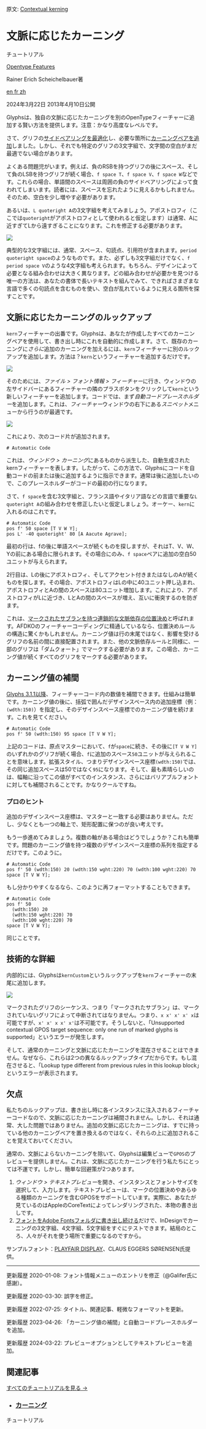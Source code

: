 原文: [Contextual kerning](https://glyphsapp.com/learn/contextual-kerning)
# 文脈に応じたカーニング

チュートリアル

[ Opentype Features ](https://glyphsapp.com/learn?q=opentype+features)

Rainer Erich Scheichelbauer著

[ en ](https://glyphsapp.com/learn/contextual-kerning) [ fr ](https://glyphsapp.com/fr/learn/contextual-kerning) [ zh ](https://glyphsapp.com/zh/learn/contextual-kerning)

2024年3月22日 2013年4月10日公開

Glyphsは、独自の文脈に応じたカーニングを別のOpenTypeフィーチャーに追加する賢い方法を提供します。注意：かなり高度なレベルです。

さて、グリフの[サイドベアリングを最適化](spacing.md)し、必要な箇所に[カーニングペアを追加](kerning.md)しました。しかし、それでも特定のグリフの3文字組で、文字間の空白がまだ最適でない場合があります。

よくある問題児がいます。例えば、負のRSBを持つグリフの後にスペース、そして負のLSBを持つグリフが続く場合、`f space T`、`f space V`、`f space W`などです。これらの場合、単語間のスペースは周囲の負のサイドベアリングによって食われてしまいます。読者には、スペースを忘れたように見えるかもしれません。そのため、空白を少し増やす必要があります。

あるいは、`L quoteright A`の3文字組を考えてみましょう。アポストロフィ（ここでは`quoteright`がアポストロフィとして使われると仮定します）は通常、Aに近すぎてLから遠すぎることになります。これを修正する必要があります。

![](images/contextkern-1.gif)

典型的な3文字組には、通常、スペース、句読点、引用符が含まれます。`period quoteright space`のようなものです。また、必ずしも3文字組だけでなく、`f period space V`のような4文字組も考えられます。もちろん、デザインによって必要となる組み合わせは大きく異なります。どの組み合わせが必要かを見つける唯一の方法は、あなたの書体で長いテキストを組んでみて、できればさまざまな言語で多くの句読点を含むものを使い、空白が乱れているように見える箇所を探すことです。

## 文脈に応じたカーニングのルックアップ

`kern`フィーチャーの出番です。Glyphsは、あなたが作成したすべてのカーニングペアを使用して、書き出し時にこれを自動的に作成します。さて、既存のカーニングに*さらに*追加のカーニングを加えるには、`kern`フィーチャーに別のルックアップを追加します。方法は？`kern`というフィーチャーを追加するだけです。

![](images/adding-kern-feature.png)

そのためには、*ファイル > フォント情報 > フィーチャー*に行き、ウィンドウの左サイドバーにあるフィーチャーの隣のプラスボタンをクリックして`kern`という新しいフィーチャーを追加します。コードでは、まず*自動コードプレースホルダー*を追加します。これは、*フィーチャー*ウィンドウの右下にある*スニペット*メニューから行うのが最適です。

![](images/automatic-code-placeholder.png)

これにより、次のコード片が追加されます。

    # Automatic Code

これは、*ウィンドウ > カーニング*にあるものから派生した、自動生成されたkernフィーチャーを表します。したがって、この方法で、Glyphsにコードを自動コードの前または後に追加するように指示できます。通常は後に追加したいので、このプレースホルダーがコードの最初の行になります。

さて、`f space`を含む3文字組と、フランス語やイタリア語などの言語で重要な`L quoteright A`の組み合わせを修正したいと仮定しましょう。オーケー、`kern`に入れるのはこれです。

    # Automatic Code
    pos f' 50 space [T V W Y];
    pos L' -40 quoteright' 80 [A Aacute Agrave];

最初の行は、fの後に単語スペースが続くものを探しますが、それはT、V、W、Yの前にある場合に限られます。その場合にのみ、`f space`ペアに追加の空白50ユニットが与えられます。

2行目は、Lの後にアポストロフィ、そしてアクセント付きまたはなしのAが続くものを探します。その場合、アポストロフィはLの中に40ユニット押し込まれ、アポストロフィとAの間のスペースは80ユニット増加します。これにより、アポストロフィがLに近づき、LとAの間のスペースが増え、互いに衝突するのを防ぎます。

これは、[マークされたサブランを持つ連鎖的な文脈依存の位置決め](http://www.adobe.com/devnet/opentype/afdko/topic_feature_file_syntax.html#6.h)と呼ばれます。AFDKOのフィーチャーコーディングに精通しているなら、位置決めルールの構造に驚くかもしれません。カーニング値は行の末尾ではなく、影響を受けるグリフの名前の間に直接配置されます。また、他の文脈依存ルールと同様に、一部のグリフは「ダムクォート」でマークする必要があります。この場合、カーニング値が続くすべてのグリフをマークする必要があります。

## カーニング値の補間

[Glyphs 3.1.1以降](https://glyphsapp.com/news/glyphs-3-1-1-released)、フィーチャーコード内の数値を補間できます。仕組みは簡単です。カーニング値の後に、括弧で囲んだデザインスペース内の追加座標（例：`(wdth:150)`）を指定し、そのデザインスペース座標でのカーニング値を続けます。これを見てください。

    # Automatic Code
    pos f' 50 (wdth:150) 95 space [T V W Y];

上記のコードは、原点マスターにおいて、`f`が`space`に続き、その後に`[T V W Y]`のいずれかのグリフが続く場合、`f`に追加のスペース`50`ユニットが与えられることを意味します。拡張スタイル、つまりデザインスペース座標`(wdth:150)`では、その同じ追加スペースは50ではなく`95`になります。そして、最も素晴らしいのは、幅軸に沿ってこの値がすべてのインスタンス、さらにはバリアブルフォントに対しても補間されることです。かなりクールですね。

### プロのヒント

追加のデザインスペース座標は、マスターと一致する必要はありません。ただし、少なくとも一つの軸上で、矩形配置に保つのが良い考えです。

もう一歩進めてみましょう。複数の軸がある場合はどうでしょうか？これも簡単です。問題のカーニング値を持つ複数のデザインスペース座標の系列を指定するだけです。このように。

    # Automatic Code
    pos f' 50 (wdth:150) 20 (wdth:150 wght:220) 70 (wdth:100 wght:220) 70 space [T V W Y];

もし分かりやすくなるなら、このように再フォーマットすることもできます。

    # Automatic Code
    pos f' 50
      (wdth:150) 20
      (wdth:150 wght:220) 70
      (wdth:100 wght:220) 70
    space [T V W Y];

同じことです。

## 技術的な詳細

内部的には、Glyphsは`kernCustom`というルックアップを`kern`フィーチャーの末尾に追加します。

![](images/contextkern-3.PNG)

マークされたグリフのシーケンス、つまり「マークされたサブラン」は、マークされていないグリフによって中断されてはなりません。つまり、`x x' x' x' x`は可能ですが、`x' x' x x' x'`は不可能です。そうしないと、「Unsupported contextual GPOS target sequence: only one run of marked glyphs is supported」というエラーが発生します。

そして、通常のカーニングと文脈に応じたカーニングを混在させることはできません。なぜなら、これらは2つの異なるルックアップタイプだからです。もし混在させると、「Lookup type different from previous rules in this lookup block」というエラーが表示されます。

## 欠点

私たちのルックアップは、書き出し時に各インスタンスに注入されるフィーチャーコードなので、文脈に応じたカーニングは補間されません。しかし、それは通常、大した問題ではありません。追加の文脈に応じたカーニングは、すでに持っている他のカーニングペアを置き換えるのではなく、それらの上に追加されることを覚えておいてください。

通常の、文脈によらないカーニングを除いて、Glyphsは編集ビューで`GPOS`のプレビューを提供しません。これは、文脈に応じたカーニングを行う私たちにとっては不運です。しかし、簡単な回避策が2つあります。

1.  *ウィンドウ > テキストプレビュー*を開き、インスタンスとフォントサイズを選択して、入力します。テキストプレビューは、マークの位置決めやあらゆる種類のカーニングを含むGPOSをサポートしています。実際に、あなたが見ているのはAppleのCoreTextによってレンダリングされた、本物の書き出しです。
2.  [フォントをAdobe Fontsフォルダに書き出し続ける](testing-your-fonts-in-adobe-apps.md)だけで、InDesignでカーニングの3文字組、4文字組、5文字組をすぐにテストできます。結局のところ、人々がそれを使う場所で重要になるのですから。

サンプルフォント：[PLAYFAIR DISPLAY](http://www.google.com/webfonts/specimen/Playfair+Display)、CLAUS EGGERS SØRENSEN氏提供。

---

更新履歴 2020-01-08: フォント情報メニューのエントリを修正（@Galifer氏に感謝）。

更新履歴 2020-03-30: 誤字を修正。

更新履歴 2022-07-25: タイトル、関連記事、軽微なフォーマットを更新。

更新履歴 2023-04-26: 「カーニング値の補間」と自動コードプレースホルダーを追加。

更新履歴 2024-03-22: プレビューオプションとしてテキストプレビューを追加。

## 関連記事

[すべてのチュートリアルを見る →](https://glyphsapp.com/learn)

*   ### [カーニング](kerning.md)

チュートリアル